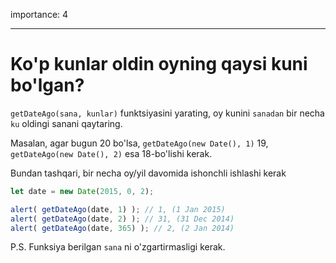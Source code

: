 importance: 4

---

# Ko'p kunlar oldin oyning qaysi kuni bo'lgan?

`getDateAgo(sana, kunlar)` funktsiyasini yarating, oy kunini `sanadan` bir necha `ku` oldingi sanani qaytaring.

Masalan, agar bugun 20 bo'lsa, `getDateAgo(new Date(), 1)` 19, `getDateAgo(new Date(), 2)` esa 18-bo'lishi kerak.

Bundan tashqari, bir necha oy/yil davomida ishonchli ishlashi kerak

```js
let date = new Date(2015, 0, 2);

alert( getDateAgo(date, 1) ); // 1, (1 Jan 2015)
alert( getDateAgo(date, 2) ); // 31, (31 Dec 2014)
alert( getDateAgo(date, 365) ); // 2, (2 Jan 2014)
```

P.S. Funksiya berilgan `sana` ni o'zgartirmasligi kerak.

